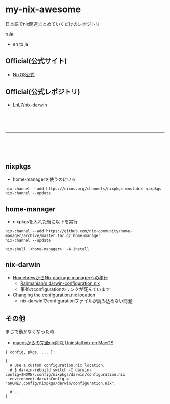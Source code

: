 # my-nix-awesome
日本語でnix関連まとめていくだけのレポジトリ

rule:
- en to ja

## Official(公式サイト)
- [NixOS公式](https://nixos.org/)

## Official(公式レポジトリ)
- [LnL7/nix-darwin](https://github.com/LnL7/nix-darwin)


<br>
<br>
<br>
<hr>
<br>
<br>
<br>


## nixpkgs
- home-managerを使うのにいる
```
nix-channel --add https://nixos.org/channels/nixpkgs-unstable nixpkgs
nix-channel --update
```

## home-manager
- nixpkgsを入れた後に以下を実行
```
nix-channel --add https://github.com/nix-community/home-manager/archive/master.tar.gz home-manager
nix-channel --update

nix-shell '<home-manager>' -A install
```

## nix-darwin
- [HomebrewからNix package managerへの移行](https://www.softinio.com/post/moving-from-homebrew-to-nix-package-manager/)
  - [Rahmanian's darwin-configuration.nix](https://github.com/softinio/dotfiles/blob/master/nix/configuration.nix)
  - 筆者のconfigurationのリンクが死んでいます
- [Changing the configuration.nix location](https://github.com/LnL7/nix-darwin/wiki/Changing-the-configuration.nix-location)
  - nix-darwinでconfigurationファイルが読み込めない問題

## その他
まじで動かなくなった時

- [macosからの完全nix削除](https://nixos.org/manual/nix/stable/installation/installing-binary.html#macos)
~~[Uninstall nix on MacOS](https://iohk.zendesk.com/hc/en-us/articles/4415830650265-Uninstall-nix-on-MacOS)~~

```
{ config, pkgs, ... }:

{
  # Use a custom configuration.nix location.
  # $ darwin-rebuild switch -I darwin-config=$HOME/.config/nixpkgs/darwin/configuration.nix
  environment.darwinConfig = "$HOME/.config/nixpkgs/darwin/configuration.nix";

  # ...
}
```
